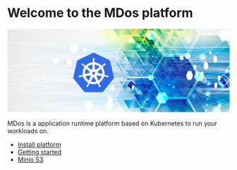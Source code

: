 # Welcome to the MDos platform

![logo](docs/img/mdos.png)

MDos is a application runtime platform based on Kubernetes to run your workloads on.  

* [Install platform](docs/installation.md)
* [Getting started](docs/getting-started.md)
* [Minio S3](docs/minio.md)